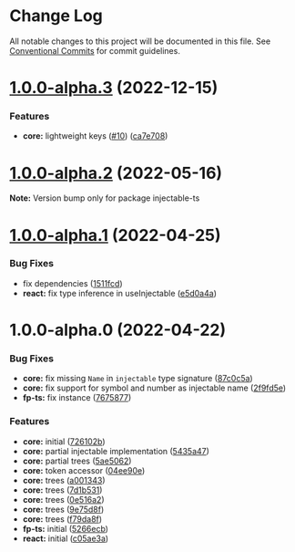 # Change Log

All notable changes to this project will be documented in this file.
See [Conventional Commits](https://conventionalcommits.org) for commit guidelines.

# [1.0.0-alpha.3](https://github.com/raveclassic/injectable-ts/compare/v1.0.0-alpha.2...v1.0.0-alpha.3) (2022-12-15)


### Features

* **core:** lightweight keys ([#10](https://github.com/raveclassic/injectable-ts/issues/10)) ([ca7e708](https://github.com/raveclassic/injectable-ts/commit/ca7e70802e9d5f0e10d2d13278b925bda68b07ce))





# [1.0.0-alpha.2](https://github.com/raveclassic/injectable-ts/compare/v1.0.0-alpha.1...v1.0.0-alpha.2) (2022-05-16)

**Note:** Version bump only for package injectable-ts





# [1.0.0-alpha.1](https://github.com/raveclassic/injectable-ts/compare/v1.0.0-alpha.0...v1.0.0-alpha.1) (2022-04-25)


### Bug Fixes

* fix dependencies ([1511fcd](https://github.com/raveclassic/injectable-ts/commit/1511fcd86a9911c46ca286367640b1cfea6b726b))
* **react:** fix type inference in useInjectable ([e5d0a4a](https://github.com/raveclassic/injectable-ts/commit/e5d0a4ab6c7a9628cffe1bd5a00b438e72f8511e))





# 1.0.0-alpha.0 (2022-04-22)


### Bug Fixes

* **core:** fix missing `Name` in `injectable` type signature ([87c0c5a](https://github.com/raveclassic/injectable-ts/commit/87c0c5a3ec86686310a8aa6aea9313447fea10da))
* **core:** fix support for symbol and number as injectable name ([2f9fd5e](https://github.com/raveclassic/injectable-ts/commit/2f9fd5ec53fd4f940f2b520c3b2291ba8cf725f8))
* **fp-ts:** fix instance ([7675877](https://github.com/raveclassic/injectable-ts/commit/7675877023eda790f068d14a9db10840c073760b))


### Features

* **core:** initial ([726102b](https://github.com/raveclassic/injectable-ts/commit/726102bad7004ac04e355391ad2a2950def0d1a7))
* **core:** partial injectable implementation ([5435a47](https://github.com/raveclassic/injectable-ts/commit/5435a472d20a59a19927291f159f42287230f93c))
* **core:** partial trees ([5ae5062](https://github.com/raveclassic/injectable-ts/commit/5ae50626093c4fbd5e947c706cf40d38eb4ef65d))
* **core:** token accessor ([04ee90e](https://github.com/raveclassic/injectable-ts/commit/04ee90eed6d8b071732b40ee138173cb3f91d469))
* **core:** trees ([a001343](https://github.com/raveclassic/injectable-ts/commit/a00134325c6f2850aad387aad5569e664d91e02f))
* **core:** trees ([7d1b531](https://github.com/raveclassic/injectable-ts/commit/7d1b5312f0d05e70eb483190cae3e70ccc70ed16))
* **core:** trees ([0e516a2](https://github.com/raveclassic/injectable-ts/commit/0e516a22e23c6db9b3911b6c99c10484f46dfd36))
* **core:** trees ([9e75d8f](https://github.com/raveclassic/injectable-ts/commit/9e75d8f52780af2c46cc71efe1a8aebb5b54733f))
* **core:** trees ([f79da8f](https://github.com/raveclassic/injectable-ts/commit/f79da8f7b0486aacab73a5e11663f54a448fad89))
* **fp-ts:** initial ([5266ecb](https://github.com/raveclassic/injectable-ts/commit/5266ecb615f9297b79de451b03eead80e8624a96))
* **react:** initial ([c05ae3a](https://github.com/raveclassic/injectable-ts/commit/c05ae3a965bd61b670dfb9ebcf1e3589e1065f85))
